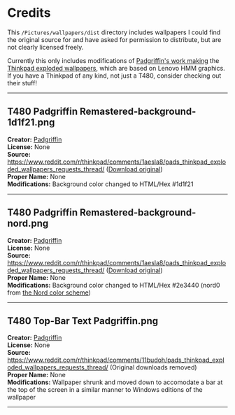 # Credits

This `/Pictures/wallpapers/dist` directory includes wallpapers I could find the original source for and have asked for permission to distribute, but are not clearly licensed freely.  

Currently this only includes modifications of [Padgriffin's work making](https://imgur.com/a/making-exploded-thinkpad-wallpapers-with-inkscape-gimp-tutorial-i1ASd) the [Thinkpad exploded wallpapers](https://www.reddit.com/r/thinkpad/comments/1aesla8/pads_thinkpad_exploded_wallpapers_requests_thread/), which are based on Lenovo HMM graphics. If you have a Thinkpad of any kind, not just a T480, consider checking out their stuff!  

<hr>

## T480 Padgriffin Remastered-background-1d1f21.png
**Creator:** [Padgriffin](https://www.reddit.com/user/Padgriffin/)  
**License:** None  
**Source:** https://www.reddit.com/r/thinkpad/comments/1aesla8/pads_thinkpad_exploded_wallpapers_requests_thread/ ([Download original](https://drive.google.com/file/d/1uLif0kzFMj4p3Q2XXPq-nsSwJL_GRqtl/view))  
**Proper Name:** None  
**Modifications:** Background color changed to HTML/Hex #1d1f21  
<hr>

## T480 Padgriffin Remastered-background-nord.png  
**Creator:** [Padgriffin](https://www.reddit.com/user/Padgriffin/)  
**License:** None  
**Source:** https://www.reddit.com/r/thinkpad/comments/1aesla8/pads_thinkpad_exploded_wallpapers_requests_thread/ ([Download original](https://drive.google.com/file/d/1uLif0kzFMj4p3Q2XXPq-nsSwJL_GRqtl/view))  
**Proper Name:** None  
**Modifications:** Background color changed to HTML/Hex #2e3440 (nord0 from [the Nord color scheme](https://www.nordtheme.com/docs/colors-and-palettes))  
<hr>

## T480 Top-Bar Text Padgriffin.png  
**Creator:** [Padgriffin](https://www.reddit.com/user/Padgriffin/)  
**License:** None  
**Source:** https://www.reddit.com/r/thinkpad/comments/11budoh/pads_thinkpad_exploded_wallpapers_requests_thread/ (Original downloads removed)  
**Proper Name:** None  
**Modifications:** Wallpaper shrunk and moved down to accomodate a bar at the top of the screen in a similar manner to Windows editions of the wallpaper  
<hr>
